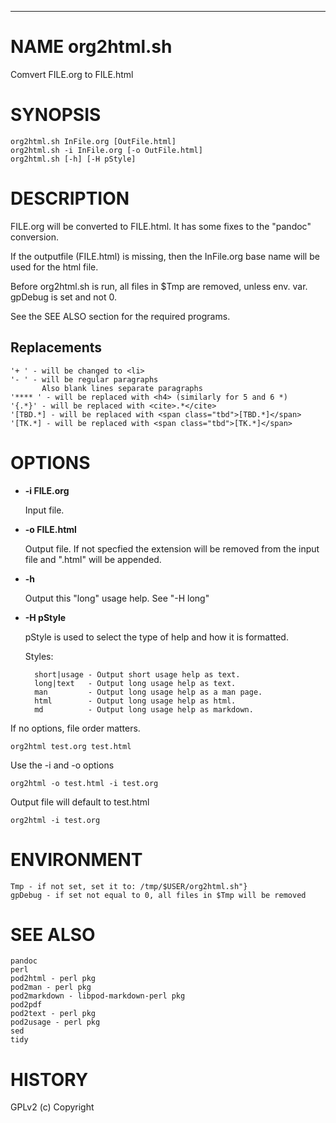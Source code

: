 <div>
    <hr/>
</div>

# NAME org2html.sh

Comvert FILE.org to FILE.html

# SYNOPSIS

    org2html.sh InFile.org [OutFile.html]
    org2html.sh -i InFile.org [-o OutFile.html]
    org2html.sh [-h] [-H pStyle]

# DESCRIPTION

FILE.org will be converted to FILE.html. It has some fixes to the
"pandoc" conversion.

If the outputfile (FILE.html) is missing, then the InFile.org base
name will be used for the html file.

Before org2html.sh is run, all files in $Tmp are removed, unless
env. var. gpDebug is set and not 0.

See the SEE ALSO section for the required programs.

## Replacements

    '+ ' - will be changed to <li>
    '- ' - will be regular paragraphs
           Also blank lines separate paragraphs
    '**** ' - will be replaced with <h4> (similarly for 5 and 6 *)
    '{.*}' - will be replaced with <cite>.*</cite>
    '[TBD.*] - will be replaced with <span class="tbd">[TBD.*]</span>
    '[TK.*] - will be replaced with <span class="tbd">[TK.*]</span>

# OPTIONS

- **-i FILE.org**

    Input file.

- **-o FILE.html**

    Output file. If not specfied the extension will be removed from the
    input file and ".html" will be appended.

- **-h**

    Output this "long" usage help. See "-H long"

- **-H pStyle**

    pStyle is used to select the type of help and how it is formatted.

    Styles:

        short|usage - Output short usage help as text.
        long|text   - Output long usage help as text.
        man         - Output long usage help as a man page.
        html        - Output long usage help as html.
        md          - Output long usage help as markdown.

If no options, file order matters.

    org2html test.org test.html

Use the -i and -o options

    org2html -o test.html -i test.org

Output file will default to test.html

    org2html -i test.org

# ENVIRONMENT

    Tmp - if not set, set it to: /tmp/$USER/org2html.sh"}
    gpDebug - if set not equal to 0, all files in $Tmp will be removed

# SEE ALSO

    pandoc
    perl
    pod2html - perl pkg
    pod2man - perl pkg
    pod2markdown - libpod-markdown-perl pkg
    pod2pdf
    pod2text - perl pkg
    pod2usage - perl pkg
    sed
    tidy

# HISTORY

GPLv2 (c) Copyright
